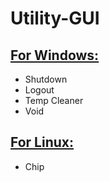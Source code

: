 <html>
<head>
</head>
<body>  
<h1><b>Utility-GUI</b></h1>
<h2><u>For Windows:</u></h2>
  <!-- Any new features added for Windows go in the list below !-->
  <ul>
  <li>Shutdown</li>
  <li>Logout</li>
  <li>Temp Cleaner</li>
  <li>Void</li>
  </ul>
<h2><u>For Linux:</u></h2>
  <!-- Any new features added for Linux go in the list below !-->
  <ul>
  <li>Chip</li>
  </ul>
</body>
</html>

